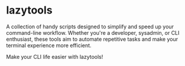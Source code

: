 # lazytools

A collection of handy scripts designed to simplify and speed up your command-line workflow. Whether you're a developer, sysadmin, or CLI enthusiast, these tools aim to automate repetitive tasks and make your terminal experience more efficient.

Make your CLI life easier with lazytools!
